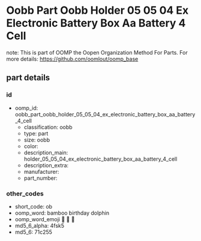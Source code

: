 # Oobb Part Oobb Holder 05 05 04 Ex Electronic Battery Box Aa Battery 4 Cell  

note: This is part of OOMP the Oopen Organization Method For Parts. For more details: https://github.com/oomlout/oomp_base

##  part details





### id
* oomp_id: oobb_part_oobb_holder_05_05_04_ex_electronic_battery_box_aa_battery_4_cell
  * classification: oobb
  * type: part
  * size: oobb
  * color: 
  * description_main: holder_05_05_04_ex_electronic_battery_box_aa_battery_4_cell
  * description_extra: 
  * manufacturer: 
  * part_number: 

### other_codes
* short_code: ob
* oomp_word: bamboo birthday dolphin
* oomp_word_emoji :bamboo: :birthday: :dolphin:
* md5_6_alpha: 4fsk5
* md5_6: 71c255